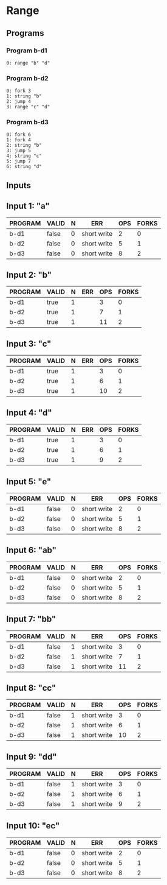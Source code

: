 # Range

## Programs

### Program b-d1

```
0: range "b" "d"
```

### Program b-d2

```
0: fork 3
1: string "b"
2: jump 4
3: range "c" "d"
```

### Program b-d3

```
0: fork 6
1: fork 4
2: string "b"
3: jump 5
4: string "c"
5: jump 7
6: string "d"
```

## Inputs

## Input 1: "a"

| PROGRAM | VALID | N |     ERR     | OPS | FORKS |
|---------|-------|---|-------------|-----|-------|
| b-d1    | false | 0 | short write |   2 |     0 |
| b-d2    | false | 0 | short write |   5 |     1 |
| b-d3    | false | 0 | short write |   8 |     2 |

## Input 2: "b"

| PROGRAM | VALID | N |  ERR  | OPS | FORKS |
|---------|-------|---|-------|-----|-------|
| b-d1    | true  | 1 | <nil> |   3 |     0 |
| b-d2    | true  | 1 | <nil> |   7 |     1 |
| b-d3    | true  | 1 | <nil> |  11 |     2 |

## Input 3: "c"

| PROGRAM | VALID | N |  ERR  | OPS | FORKS |
|---------|-------|---|-------|-----|-------|
| b-d1    | true  | 1 | <nil> |   3 |     0 |
| b-d2    | true  | 1 | <nil> |   6 |     1 |
| b-d3    | true  | 1 | <nil> |  10 |     2 |

## Input 4: "d"

| PROGRAM | VALID | N |  ERR  | OPS | FORKS |
|---------|-------|---|-------|-----|-------|
| b-d1    | true  | 1 | <nil> |   3 |     0 |
| b-d2    | true  | 1 | <nil> |   6 |     1 |
| b-d3    | true  | 1 | <nil> |   9 |     2 |

## Input 5: "e"

| PROGRAM | VALID | N |     ERR     | OPS | FORKS |
|---------|-------|---|-------------|-----|-------|
| b-d1    | false | 0 | short write |   2 |     0 |
| b-d2    | false | 0 | short write |   5 |     1 |
| b-d3    | false | 0 | short write |   8 |     2 |

## Input 6: "ab"

| PROGRAM | VALID | N |     ERR     | OPS | FORKS |
|---------|-------|---|-------------|-----|-------|
| b-d1    | false | 0 | short write |   2 |     0 |
| b-d2    | false | 0 | short write |   5 |     1 |
| b-d3    | false | 0 | short write |   8 |     2 |

## Input 7: "bb"

| PROGRAM | VALID | N |     ERR     | OPS | FORKS |
|---------|-------|---|-------------|-----|-------|
| b-d1    | false | 1 | short write |   3 |     0 |
| b-d2    | false | 1 | short write |   7 |     1 |
| b-d3    | false | 1 | short write |  11 |     2 |

## Input 8: "cc"

| PROGRAM | VALID | N |     ERR     | OPS | FORKS |
|---------|-------|---|-------------|-----|-------|
| b-d1    | false | 1 | short write |   3 |     0 |
| b-d2    | false | 1 | short write |   6 |     1 |
| b-d3    | false | 1 | short write |  10 |     2 |

## Input 9: "dd"

| PROGRAM | VALID | N |     ERR     | OPS | FORKS |
|---------|-------|---|-------------|-----|-------|
| b-d1    | false | 1 | short write |   3 |     0 |
| b-d2    | false | 1 | short write |   6 |     1 |
| b-d3    | false | 1 | short write |   9 |     2 |

## Input 10: "ec"

| PROGRAM | VALID | N |     ERR     | OPS | FORKS |
|---------|-------|---|-------------|-----|-------|
| b-d1    | false | 0 | short write |   2 |     0 |
| b-d2    | false | 0 | short write |   5 |     1 |
| b-d3    | false | 0 | short write |   8 |     2 |

